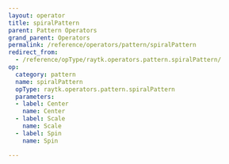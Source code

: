 ```yaml
---
layout: operator
title: spiralPattern
parent: Pattern Operators
grand_parent: Operators
permalink: /reference/operators/pattern/spiralPattern
redirect_from:
  - /reference/opType/raytk.operators.pattern.spiralPattern/
op:
  category: pattern
  name: spiralPattern
  opType: raytk.operators.pattern.spiralPattern
  parameters:
  - label: Center
    name: Center
  - label: Scale
    name: Scale
  - label: Spin
    name: Spin

---
```

